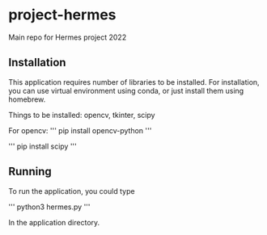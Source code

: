 # project-hermes
Main repo for Hermes project 2022


## Installation
This application requires number of libraries to be installed. For installation, you can use virtual environment using conda, or just install them using homebrew.

Things to be installed:
opencv, tkinter, scipy

For opencv:
'''
pip install opencv-python
'''

'''
pip install scipy
'''

## Running

To run the application, you could type

'''
python3 hermes.py
'''

In the application directory. 